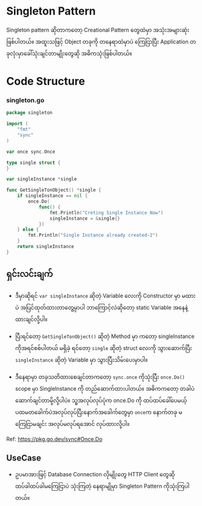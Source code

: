 # Singleton Pattern

 Singleton pattern ဆိုတာကတော့ Creational Pattern တွေထဲမှာ အသုံးအများဆုံး ဖြစ်ပါတယ်။ အထူးသဖြင့် Object တခုကို တနေရာထဲမှာပဲ ကြေငြာပြီး Application တခုလုံးမှာခေါ်သုံးချင်တာမျိုးတွေဆို အဓိကသုံးဖြစ်ပါတယ်။ 


# Code Structure

### **singleton.go**

```go
package singleton

import (
	"fmt"
	"sync"
)

var once sync.Once

type single struct {
}

var singleInstance *single

func GetSingleTonObject() *single {
	if singleInstance == nil {
		once.Do(
			func() {
				fmt.Println("Creting Single Instance Now")
				singleInstance = &single{}
			})
	} else {
		fmt.Println("Single Instance already created-2")
	}
	return singleInstance
}

```


## ရှင်းလင်းချက်

- ဒီမှာဆိုရင် `var singleInstance` ဆိုတဲ့ Variable လေးကို Constructor မှာ မထားပဲ အပြင်ထုတ်ထားတာတွေ့မှာပါ ဘာကြောင့်လဲဆိုတော့ static Variable အနေနဲ့ ထားချင်လို့ပါ။

- ပြီးရင်တော့ `GetSingleTonObject()` ဆိုတဲ့ Method မှာ ကတော့ singleInstance ကိုအရင်စစ်ပါတယ် မရှိခဲ့ ရင်တော့ `single` ဆိုတဲ့ struct လေးကို သွားဆောက်ပြီး `singleInstance` ဆိုတဲ့ Variable မှာ သွားပြီးသိမ်းပေးမှာပါ။

- ဒီနေရာမှာ တခုသတိထားစေချင်တာကတော့ `sync.once` ကိုသုံးပြီး `once.Do()` scope မှာ SingleInstance ကို တည်ဆောက်ထားပါတယ်။ အဓိကကတော့ တခါပဲ ဆောက်ချင်တာမို့လို့ပါပဲ။ သူ့အလုပ်လုပ်ပုံက once.Do ကို ထပ်ထပ်ခေါ်ပေမယ့် ပထမတခေါက်ပဲအလုပ်လုပ်ပြီးနောက်အခေါက်တွေမှာ `once`က နောက်တခု မကြေငြာမချင်း အလုပ်မလုပ်ရအောင် လုပ်ထားလို့ပါ။

Ref: https://pkg.go.dev/sync#Once.Do



## UseCase
- ဥပမာအားဖြင့် Database Connection လိုမျိုးတွေ HTTP Client တွေဆိုထပ်ခါထပ်ခါမကြေငြာပဲ သုံးကြတဲ့ နေရာမျိုမှာ Singleton Pattern ကိုသုံးကြပါတယ်။


